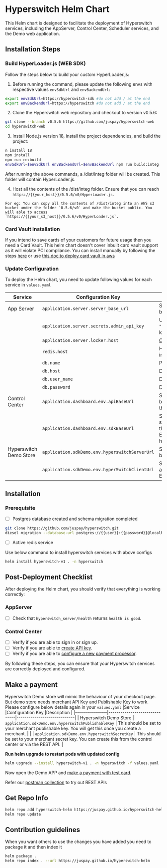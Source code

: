 
# Hyperswitch Helm Chart

This Helm chart is designed to facilitate the deployment of Hyperswitch services, including the AppServer, Control Center, Scheduler services, and the Demo web application.

## Installation Steps

### Build HyperLoader.js (WEB SDK)
Follow the steps below to build your custom HyperLoader.js:

1. Before running the command, please update the following envs with respective values `envSdkUrl` and `envBackendUrl`:

```bash
export envSdkUrl=https://hyperswitch-sdk #do not add / at the end
export envBackendUrl=https://hyperswitch #do not add / at the end
```
2. Clone the Hyperswitch web repository and checkout to version v0.5.6:
```bash
git clone --branch v0.5.6 https://github.com/juspay/hyperswitch-web
cd hyperswitch-web
```
3. Install Node.js version 18, install the project dependencies, and build the project:
```bash
n install 18
npm install
npm run re:build
envSdkUrl=$envSdkUrl envBackendUrl=$envBackendUrl npm run build:integ
```
After running the above commands, a /dist/integ folder will be created. This folder will contain HyperLoader.js.

4. Host all the contents of the /dist/integ folder. Ensure that you can reach `https://{{your_host}}/0.5.6/v0/HyperLoader.js`. 
```
For eg: You can copy all the contents of /dist/integ into an AWS s3 bucket under the folder `0.5.6/v0` and make the bucket public. You will able to access `https://{{your_s3_host}}/0.5.6/v0/HyperLoader.js`.
 ```
### Card Vault installation
If you intend to save cards of your customers for future usage then you need a Card Vault. This helm chart doesn't cover inbuilt card vault support as it will violate PCI compliance. You can install manually by following the steps [here](https://opensource.hyperswitch.io/going-live/pci-compliance/card-vault-installation) or use [this doc to deploy card vault in aws](https://opensource.hyperswitch.io/hyperswitch-open-source/deploy-hyperswitch-on-aws/deploy-card-vault)

### Update Configuration
To deploy the Helm chart, you need to update following values for each service in `values.yaml`

|Service         |Configuration Key              |Description                  |
|----------------|-------------------------------|-----------------------------|
|App Server|`application.server.server_base_url` |Set to the hostname of your Hyperswitch backend for redirection scenarios.|
|          |`application.server.secrets.admin_api_key`            |Used for all admin operations. Replace `"admin_api_key"` with your actual admin API key.            |
|          |`application.server.locker.host`            |[Card Vault](https://opensource.hyperswitch.io/going-live/pci-compliance/card-vault-installation) Hostname            |
|          |`redis.host`            |Hostname of your redis service. it should run in default port 6379            |
|          |`db.name`            |Postgres Database name.            |
|          |`db.host`            |Database Host name            |
|          |`db.user_name`            |Database username            |
|          |`db.password`            |Database password            |
| Control Center| `application.dashboard.env.apiBaseUrl` | Set to the hostname of your Hyperswitch backend, so that Control center can access the Hyperswitch backend. |
| | `application.dashboard.env.sdkBaseUrl` | Set to the URL of your hosted Hyperloader, so that you can test Hyperswitch Web SDK  in the Control Center. <br/> Eg: https://{{your_host}}/0.5.6/v0/HyperLoader.js |
| Hyperswitch Demo Store | `application.sdkDemo.env.hyperswitchServerUrl` | Set to the hostname of your Hyperswitch backend to access the Hyperswitch backend. |
| | `application.sdkDemo.env.hyperSwitchClientUrl` | Set to the URL of your hosted Hyperloader to access the Hyperswitch SDK. <br/> Eg: https://{{your_host}}/0.5.6/v0 |

## Installation
### Prerequisite
- [ ] Postgres database created and schema migration completed
```bash
git clone https://github.com/juspay/hyperswitch.git
diesel migration --database-url postgres://{{user}}:{{password}}@localhost:5432/hyperswitch run 
```
- [ ] Active redis service

Use below command to install hyperswitch services with above configs
```bash
helm install hyperswitch-v1 . -n hyperswitch
```

## Post-Deployment Checklist

After deploying the Helm chart, you should verify that everything is working correctly:

### AppServer

- [ ] Check that `hyperswitch_server/health` returns `health is good`.

### Control Center

- [ ] Verify if you are able to sign in or sign up.
- [ ] Verify if you are able to [create API key](https://opensource.hyperswitch.io/run-hyperswitch-locally/account-setup/using-hyperswitch-control-center#user-content-create-an-api-key).
- [ ] Verify if you are able to [configure a new payment processor](https://opensource.hyperswitch.io/run-hyperswitch-locally/account-setup/using-hyperswitch-control-center#add-a-payment-processor).

By following these steps, you can ensure that your Hyperswitch services are correctly deployed and configured.

## Make a payment
 Hyperswitch Demo store will mimic the behaviour of your checkout page. But demo store needs merchant API Key and Publishable Key to work. Please configure below details again in your `values.yaml` 
 |Service         |Configuration Key              |Description                  |
|----------------|-------------------------------|-----------------------------|
| Hyperswitch Demo Store | `application.sdkDemo.env.hyperswitchPublishableKey` | This should be set to your merchant publishable key. You will get this once you create a merchant. |
| | `application.sdkDemo.env.hyperswitchSecretKey` | This should be set to your merchant secret key. You can create this from the control center or via the REST API. |

<b> Run helm upgrade to restart pods with updated config </b>
```bash
helm upgrade --install hyperswitch-v1 . -n hyperswitch -f values.yaml
```
Now open the Demo APP and [make a payment with test card](https://opensource.hyperswitch.io/hyperswitch-open-source/test-a-payment).

Refer our [postman collection](https://www.postman.com/hyperswitch/workspace/hyperswitch/folder/25176183-0103918c-6611-459b-9faf-354dee8e4437) to try out REST APIs

## Get Repo Info

```bash
helm repo add hyperswitch-helm https://juspay.github.io/hyperswitch-helm
helm repo update
```

## Contribution guidelines
When you want others to use the changes you have added you need to package it and then index it

```bash
helm package .
helm repo index . --url https://juspay.github.io/hyperswitch-helm
```
